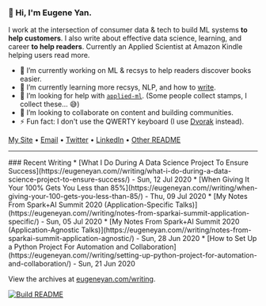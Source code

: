 ### 👋 Hi, I'm Eugene Yan.

I work at the intersection of consumer data & tech to build ML systems **to help customers**. I also write about effective data science, learning, and career **to help readers**. Currently an Applied Scientist at Amazon Kindle helping users read more.

- 🔭 I’m currently working on ML & recsys to help readers discover books easier.
- 🌱 I’m currently learning more recsys, NLP, and how to [write](https://eugeneyan.com/writing/).
- 🤔 I’m looking for help with [`applied-ml`](https://github.com/eugeneyan/applied-ml). (Some people collect stamps, I collect these... 😅)
- 👯 I’m looking to collaborate on content and building communities.
- ⚡ Fun fact: I don't use the QWERTY keyboard (I use [Dvorak](https://en.wikipedia.org/wiki/Dvorak_keyboard_layout) instead).

[My Site](https://eugeneyan.com) • [Email](mailto:eugene@eugeneyan.com) • [Twitter](https://twitter.com/eugeneyan) • [LinkedIn](https://www.linkedin.com/in/eugeneyan) • [Other README](https://eugeneyan.com/readme/)

<hr>
### Recent Writing
<!-- writing starts -->
* [What I Do During A Data Science Project To Ensure Success](https://eugeneyan.com//writing/what-i-do-during-a-data-science-project-to-ensure-success/) - Sun, 12 Jul 2020
* [When Giving It Your 100% Gets You Less than 85%](https://eugeneyan.com//writing/when-giving-your-100-gets-you-less-than-85/) - Thu, 09 Jul 2020
* [My Notes From Spark+AI Summit 2020 (Application-Specific Talks)](https://eugeneyan.com//writing/notes-from-sparkai-summit-application-specific/) - Sun, 05 Jul 2020
* [My Notes From Spark+AI Summit 2020 (Application-Agnostic Talks)](https://eugeneyan.com//writing/notes-from-sparkai-summit-application-agnostic/) - Sun, 28 Jun 2020
* [How to Set Up a Python Project For Automation and Collaboration](https://eugeneyan.com//writing/setting-up-python-project-for-automation-and-collaboration/) - Sun, 21 Jun 2020
<!-- writing ends -->

View the archives at [eugeneyan.com/writing](https://eugeneyan.com/writing/).

<a href="https://github.com/eugeneyan/eugeneyan/actions"><img src="https://github.com/eugeneyan/eugeneyan/workflows/Build%20README/badge.svg?branch=master" alt="Build README"></a>